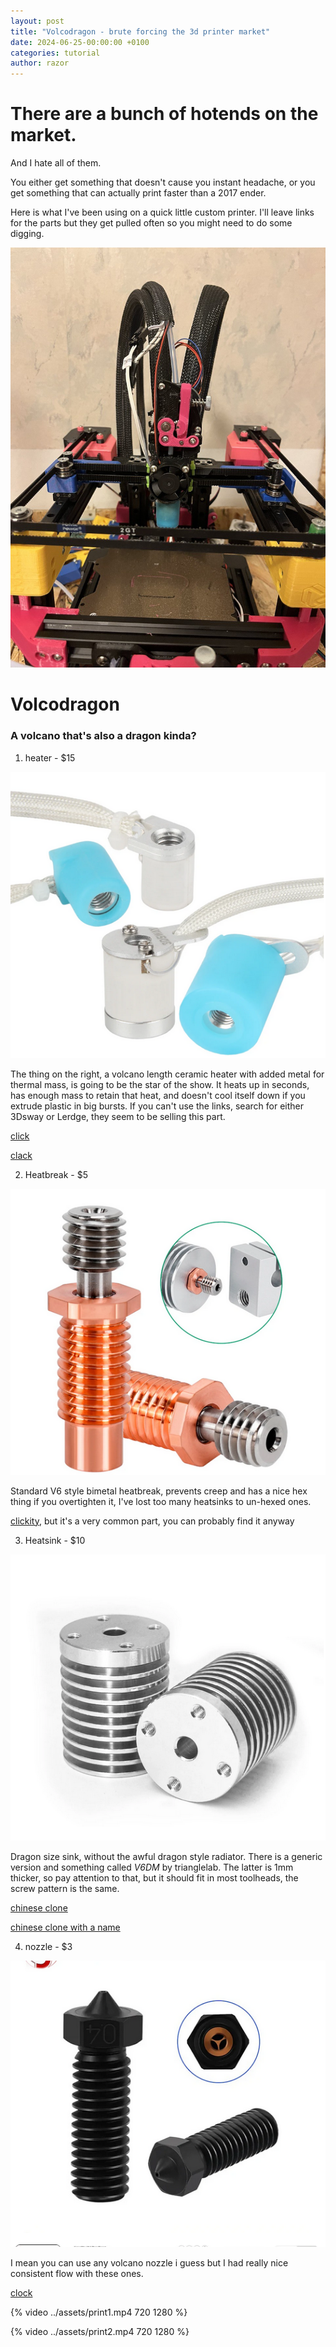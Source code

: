 ```yaml
---
layout: post
title: "Volcodragon - brute forcing the 3d printer market"
date: 2024-06-25-00:00:00 +0100
categories: tutorial
author: razor
---
```


# There are a bunch of hotends on the market.

And I hate all of them.

You either get something that doesn't cause you instant headache, or you get something that can actually print faster than a 2017 ender.

Here is what I've been using on a quick little custom printer. I'll leave links for the parts but they get pulled often so you might need to do some digging.

![rudy](../assets/rudy.jpg)

# Volcodragon

### A volcano that's also a dragon kinda?

1) heater - $15

![heater](../assets/heater.png)

The thing on the right, a volcano length ceramic heater with added metal for thermal mass, is going to be the star of the show. It heats up in seconds, has enough mass to retain that heat, and doesn't cool itself down if you extrude plastic in big bursts. If you can't use the links, search for either 3Dsway or Lerdge, they seem to be selling this part.

[click](https://www.aliexpress.us/item/3256805511955007.html)

[clack](https://www.aliexpress.us/item/3256805399853202)

2) Heatbreak - $5

![heatbreak](../assets/heatbreak.png)

Standard V6 style bimetal heatbreak, prevents creep and has a nice hex thing if you overtighten it, I've lost too many heatsinks to un-hexed ones.

[clickity](https://www.aliexpress.us/item/3256802596412648), but it's a very common part, you can probably find it anyway

3) Heatsink - $10

![heatsink](../assets/heatsink.png)

Dragon size sink, without the awful dragon style radiator. There is a generic version and something called _V6DM_ by trianglelab. The latter is 1mm thicker, so pay attention to that, but it should fit in most toolheads, the screw pattern is the same.

[chinese clone](https://www.aliexpress.us/item/3256804661463785)

[chinese clone with a name](https://www.aliexpress.us/item/3256805009241591)

4) nozzle - $3

![nozzle](../assets/nozzle.png)

I mean you can use any volcano nozzle i guess but I had really nice consistent flow with these ones.

[clock](https://www.aliexpress.us/item/3256806034080733)

{% video ../assets/print1.mp4 720 1280 %}

{% video ../assets/print2.mp4 720 1280 %}
